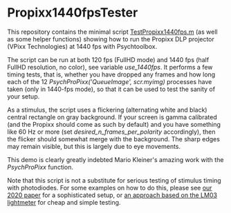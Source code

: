# Propixx1440fpsTester

This repository contains the minimal script [TestPropixx1440fps.m](../main/TestPropixx1440fps.m) (as well as some helper functions) showing how to run the Propixx DLP projector (VPixx Technologies) at 1440 fps with Psychtoolbox.

The script can be run at both 120 fps (FullHD mode) and 1440 fps (half FullHD resolution, no color), see variable *use_1440fps*. It performs a few timing tests, that is, whether you have dropped any frames and how long each of the 12 *PsychProPixx('QueueImage', scr.myimg)* processes have taken (only in 1440-fps mode), so that it can be used to test the sanity of your setup. 

As a stimulus, the script uses a flickering (alternating white and black) central rectangle on gray background. If your screen is gamma calibrated (and the Propixx should come as such by default) and you have something like 60 Hz or more (set *desired_n_frames_per_polarity* accordingly), then the flicker should somewhat merge with the background. The sharp edges may remain visible, but this is largely due to eye movements. 

This demo is clearly greatly indebted Mario Kleiner's amazing work with the *PsychProPixx* function. 

Note that this script is not a substitute for serious testing of stimulus timing with photodiodes. For some examples on how to do this, please see [our 2020 paper](https://doi.org/10.3758/s13428-019-01304-3) for a sophisticated setup, or [an approach based on the LM03 lightmeter](https://github.com/richardschweitzer/LM03_lightmeter) for cheap and simple testing. 
